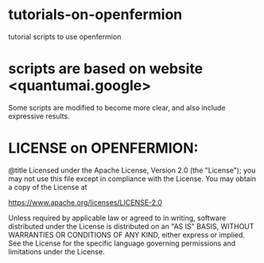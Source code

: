 # tutorials-on-openfermion
tutorial scripts to use openfermion

# scripts are based on website <quantumai.google>
Some scripts are modified to become more clear, and also include expressive results.

# LICENSE on OPENFERMION:
@title Licensed under the Apache License, Version 2.0 (the "License");
 you may not use this file except in compliance with the License.
 You may obtain a copy of the License at

 https://www.apache.org/licenses/LICENSE-2.0

 Unless required by applicable law or agreed to in writing, software
 distributed under the License is distributed on an "AS IS" BASIS,
 WITHOUT WARRANTIES OR CONDITIONS OF ANY KIND, either express or implied.
 See the License for the specific language governing permissions and
 limitations under the License.
